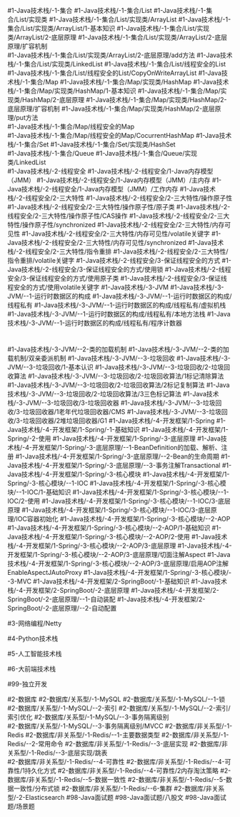 #1-Java技术栈/-1-集合
#1-Java技术栈/-1-集合/List 
#1-Java技术栈/-1-集合/List/实现类 
#1-Java技术栈/-1-集合/List/实现类/ArrayList
#1-Java技术栈/-1-集合/List/实现类/ArrayList/1-基本知识
#1-Java技术栈/-1-集合/List/实现类/ArrayList/2-底层原理
#1-Java技术栈/-1-集合/List/实现类/ArrayList/2-底层原理/扩容机制  
#1-Java技术栈/-1-集合/List/实现类/ArrayList/2-底层原理/add方法 
#1-Java技术栈/-1-集合/List/实现类/LinkedList 
#1-Java技术栈/-1-集合/List/线程安全的List 
#1-Java技术栈/-1-集合/List/线程安全的List/CopyOnWriteArrayList
#1-Java技术栈/-1-集合/Map
#1-Java技术栈/-1-集合/Map/实现类/HashMap 
#1-Java技术栈/-1-集合/Map/实现类/HashMap/1-基本知识
#1-Java技术栈/-1-集合/Map/实现类/HashMap/2-底层原理
#1-Java技术栈/-1-集合/Map/实现类/HashMap/2-底层原理/扩容机制
#1-Java技术栈/-1-集合/Map/实现类/HashMap/2-底层原理/put方法     
#1-Java技术栈/-1-集合/Map/线程安全的Map  
#1-Java技术栈/-1-集合/Map/线程安全的Map/CocurrentHashMap 
#1-Java技术栈/-1-集合/Set
#1-Java技术栈/-1-集合/Set/实现类/HashSet    
#1-Java技术栈/-1-集合/Queue 
#1-Java技术栈/-1-集合/Queue/实现类/LinkedList  
#1-Java技术栈/-2-线程安全
#1-Java技术栈/-2-线程安全/1-Java内存模型（JMM） 
#1-Java技术栈/-2-线程安全/1-Java内存模型（JMM）/主内存 
#1-Java技术栈/-2-线程安全/1-Java内存模型（JMM）/工作内存 
#1-Java技术栈/-2-线程安全/2-三大特性
#1-Java技术栈/-2-线程安全/2-三大特性/操作原子性  
#1-Java技术栈/-2-线程安全/2-三大特性/操作原子性/原子类
#1-Java技术栈/-2-线程安全/2-三大特性/操作原子性/CAS操作 
#1-Java技术栈/-2-线程安全/2-三大特性/操作原子性/synchronized 
#1-Java技术栈/-2-线程安全/2-三大特性/内存可见性
#1-Java技术栈/-2-线程安全/2-三大特性/内存可见性/volatile关键字
#1-Java技术栈/-2-线程安全/2-三大特性/内存可见性/synchronized 
#1-Java技术栈/-2-线程安全/2-三大特性/指令重排 
#1-Java技术栈/-2-线程安全/2-三大特性/指令重排/volatile关键字 
#1-Java技术栈/-2-线程安全/3-保证线程安全的方式
#1-Java技术栈/-2-线程安全/3-保证线程安全的方式/使用锁
#1-Java技术栈/-2-线程安全/3-保证线程安全的方式/使用原子类 
#1-Java技术栈/-2-线程安全/3-保证线程安全的方式/使用volatile关键字
#1-Java技术栈/-3-JVM 
#1-Java技术栈/-3-JVM/--1-运行时数据区的构成 
#1-Java技术栈/-3-JVM/--1-运行时数据区的构成/线程私有
#1-Java技术栈/-3-JVM/--1-运行时数据区的构成/线程私有/虚拟机栈
#1-Java技术栈/-3-JVM/--1-运行时数据区的构成/线程私有/本地方法栈
#1-Java技术栈/-3-JVM/--1-运行时数据区的构成/线程私有/程序计数器
#
#1-Java技术栈/-3-JVM/--2-类的加载机制
#1-Java技术栈/-3-JVM/--2-类的加载机制/双亲委派机制 
#1-Java技术栈/-3-JVM/--3-垃圾回收 
#1-Java技术栈/-3-JVM/--3-垃圾回收/1-基本认识 
#1-Java技术栈/-3-JVM/--3-垃圾回收/2-垃圾回收算法 
#1-Java技术栈/-3-JVM/--3-垃圾回收/2-垃圾回收算法/1标记清除算法
#1-Java技术栈/-3-JVM/--3-垃圾回收/2-垃圾回收算法/2标记复制算法 
#1-Java技术栈/-3-JVM/--3-垃圾回收/2-垃圾回收算法/3三色标记算法 
#1-Java技术栈/-3-JVM/--3-垃圾回收/3-垃圾回收器 
#1-Java技术栈/-3-JVM/--3-垃圾回收/3-垃圾回收器/1老年代垃圾回收器/CMS
#1-Java技术栈/-3-JVM/--3-垃圾回收/3-垃圾回收器/2堆垃圾回收器/G1 
#1-Java技术栈/-4-开发框架/1-Spring
#1-Java技术栈/-4-开发框架/1-Spring/-1-基础知识 
#1-Java技术栈/-4-开发框架/1-Spring/-2-使用 
#1-Java技术栈/-4-开发框架/1-Spring/-3-底层原理 
#1-Java技术栈/-4-开发框架/1-Spring/-3-底层原理/--1-BeanDefinition的加载、解析、注册 
#1-Java技术栈/-4-开发框架/1-Spring/-3-底层原理/--2-Bean的生命周期 
#1-Java技术栈/-4-开发框架/1-Spring/-3-底层原理/--3-事务注解Transactional 
#1-Java技术栈/-4-开发框架/1-Spring/-3-核心模块 
#1-Java技术栈/-4-开发框架/1-Spring/-3-核心模块/--1-IOC 
#1-Java技术栈/-4-开发框架/1-Spring/-3-核心模块/--1-IOC/1-基础知识 
#1-Java技术栈/-4-开发框架/1-Spring/-3-核心模块/--1-IOC/2-使用 
#1-Java技术栈/-4-开发框架/1-Spring/-3-核心模块/--1-IOC/3-底层原理
#1-Java技术栈/-4-开发框架/1-Spring/-3-核心模块/--1-IOC/3-底层原理/IOC容器初始化 
#1-Java技术栈/-4-开发框架/1-Spring/-3-核心模块/--2-AOP 
#1-Java技术栈/-4-开发框架/1-Spring/-3-核心模块/--2-AOP/1-基础知识
#1-Java技术栈/-4-开发框架/1-Spring/-3-核心模块/--2-AOP/2-使用 
#1-Java技术栈/-4-开发框架/1-Spring/-3-核心模块/--2-AOP/3-底层原理 
#1-Java技术栈/-4-开发框架/1-Spring/-3-核心模块/--2-AOP/3-底层原理/切面注解Aspect 
#1-Java技术栈/-4-开发框架/1-Spring/-3-核心模块/--2-AOP/3-底层原理/启用AOP注解EnableAspectJAutoProxy 
#1-Java技术栈/-4-开发框架/1-Spring/-3-核心模块/--3-MVC 
#1-Java技术栈/-4-开发框架/2-SpringBoot/-1-基础知识
#1-Java技术栈/-4-开发框架/2-SpringBoot/-2-底层原理 
#1-Java技术栈/-4-开发框架/2-SpringBoot/-2-底层原理/--1-自动装配 
#1-Java技术栈/-4-开发框架/2-SpringBoot/-2-底层原理/--2-自动配置 
	
#3-网络编程/Netty 

#4-Python技术栈 

#5-人工智能技术栈

#6-大前端技术栈

#99-独立开发

#2-数据库 
#2-数据库/关系型/-1-MySQL
#2-数据库/关系型/-1-MySQL/--1-锁      
#2-数据库/关系型/-1-MySQL/--2-索引
#2-数据库/关系型/-1-MySQL/--2-索引/索引优化 
#2-数据库/关系型/-1-MySQL/--3-事务隔离级别  
#2-数据库/关系型/-1-MySQL/--3-事务隔离级别/MVCC 
#2-数据库/非关系型/-1-Redis 
#2-数据库/非关系型/-1-Redis/--1-主要数据类型 
#2-数据库/非关系型/-1-Redis/--2-常用命令 
#2-数据库/非关系型/-1-Redis/--3-底层实现
#2-数据库/非关系型/-1-Redis/--3-底层实现/跳表  
#2-数据库/非关系型/-1-Redis/--4-可靠性 
#2-数据库/非关系型/-1-Redis/--4-可靠性/1持久化方式 
#2-数据库/非关系型/-1-Redis/--4-可靠性/2内存淘汰策略 
#2-数据库/非关系型/-1-Redis/--5-数据一致性 
#2-数据库/非关系型/-1-Redis/--5-数据一致性/分布式锁 
#2-数据库/非关系型/-1-Redis/--6-集群 
#2-数据库/非关系型/-2-Elasticsearch 
#98-Java面试题
#98-Java面试题/八股文
#98-Java面试题/场景题  


